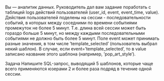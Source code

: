 Вы — аналитик данных. Руководитель дал вам задание поработать с таблицей logs действий пользователей (user_id, event, event_time, value). Действия пользователей поделены на сессии - последовательности событий, в которых между соседними по времени событиями промежуток не более 5 минут. Т.е. длина всей сессии может быть гораздо больше 5 минут, но между каждыми последовательными событиями не должно быть более 5 минут.
Поле event может принимать разные значения, в том числе ’template_selected’ (пользователь выбрал некий шаблон). В случае, если event=’template_selected’, то в value записано название этого шаблона (например, ’pop_art_style’).

Задача
Напишите SQL-запрос, выводящий 5 шаблонов, которые чаще всего применяются юзерами 2 и более раза подряд в течение одной сессии.
